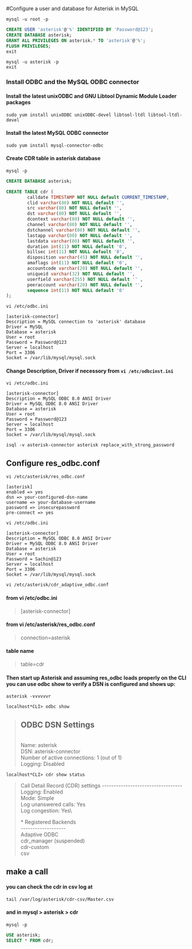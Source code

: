 #Configure a user and database for Asterisk in MySQL
```shell
mysql -u root -p
```
```sql
CREATE USER 'asterisk'@'%' IDENTIFIED BY 'Password@123';
CREATE DATABASE asterisk;
GRANT ALL PRIVILEGES ON asterisk.* TO 'asterisk'@'%';
FLUSH PRIVILEGES;
exit
```
```shell
mysql -u asterisk -p
exit
```

### Install ODBC and the MySQL ODBC connector
#### Install the latest unixODBC and GNU Libtool Dynamic Module Loader packages
```shell
sudo yum install unixODBC unixODBC-devel libtool-ltdl libtool-ltdl-devel
```
#### Install the latest MySQL ODBC connector
```shell
sudo yum install mysql-connector-odbc
```
#### Create CDR table in asterisk database
```shell
mysql -p
```

```sql
CREATE DATABASE asterisk;

CREATE TABLE cdr ( 
        calldate TIMESTAMP NOT NULL default CURRENT_TIMESTAMP, 
        clid varchar(80) NOT NULL default '', 
        src varchar(80) NOT NULL default '', 
        dst varchar(80) NOT NULL default '', 
        dcontext varchar(80) NOT NULL default '', 
        channel varchar(80) NOT NULL default '', 
        dstchannel varchar(80) NOT NULL default '', 
        lastapp varchar(80) NOT NULL default '', 
        lastdata varchar(80) NOT NULL default '', 
        duration int(11) NOT NULL default '0', 
        billsec int(11) NOT NULL default '0', 
        disposition varchar(45) NOT NULL default '', 
        amaflags int(11) NOT NULL default '0', 
        accountcode varchar(20) NOT NULL default '', 
        uniqueid varchar(32) NOT NULL default '', 
        userfield varchar(255) NOT NULL default '' ,
        peeraccount varchar(20) NOT NULL default '',
        sequence int(11) NOT NULL default '0'
);
```
```shell
vi /etc/odbc.ini
```
```
[asterisk-connector]
Description = MySQL connection to 'asterisk' database
Driver = MySQL
Database = asterisk
User = root
Password = Password@123
Server = localhost
Port = 3306
Socket = /var/lib/mysql/mysql.sock
```

#### Change Description, Driver if necessory from `vi /etc/odbcinst.ini`
```shell
vi /etc/odbc.ini
```
```
[asterisk-connector]
Description = MySQL ODBC 8.0 ANSI Driver
Driver = MySQL ODBC 8.0 ANSI Driver
Database = asterisk
User = root
Password = Password@123
Server = localhost
Port = 3306
Socket = /var/lib/mysql/mysql.sock
```
```shell
isql -v asterisk-connector asterisk replace_with_strong_password
```
## Configure res_odbc.conf
```shell
vi /etc/asterisk/res_odbc.conf
```
```
[asterisk]
enabled => yes
dsn => your-configured-dsn-name
username => your-database-username
password => insecurepassword
pre-connect => yes
```
```shell
vi /etc/odbc.ini
```
```
[asterisk-connector]
Description = MySQL ODBC 8.0 ANSI Driver
Driver = MySQL ODBC 8.0 ANSI Driver
Database = asterisk
User = root
Password = Sachin@123
Server = localhost
Port = 3306
Socket = /var/lib/mysql/mysql.sock
```
```shell
vi /etc/asterisk/cdr_adaptive_odbc.conf
```

#### from vi /etc/odbc.ini
> [asterisk-connector]

#### from vi /etc/asterisk/res_odbc.conf
> connection=asterisk

#### table name
> table=cdr


#### Then start up Asterisk and assuming res_odbc loads properly on the CLI you can use odbc show to verify a DSN is configured and shows up:
```shell
asterisk -vvvvvvr
```
```shell
localhost*CLI> odbc show
```

> ODBC DSN Settings
> -----------------
> \
>   Name:   asterisk\
>   DSN:    asterisk-connector\
>     Number of active connections: 1 (out of 1)\
>     Logging: Disabled


```shell
localhost*CLI> cdr show status
```

> Call Detail Record (CDR) settings
> ----------------------------------\
>   Logging:                    Enabled\
>   Mode:                       Simple\
>   Log unanswered calls:       Yes\
>   Log congestion:             Yes\
> 
> \* Registered Backends\
>   -------------------\
>    Adaptive ODBC\
>    cdr_manager (suspended)\
>    cdr-custom\
>    csv


## make a call
#### you can check the cdr in csv log at
```shell
tail /var/log/asterisk/cdr-csv/Master.csv
```
#### and in mysql > asterisk > cdr
```shell
mysql -p
```
```sql
USE asterisk;
SELECT * FROM cdr;
```
